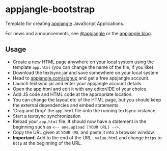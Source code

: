 appjangle-bootstrap
===================

Template for creating [appjangle](http://appjangle.com) JavaScript Applications.

For news and announcements, see [@appjangle](https://twitter.com/appjangle) or the [appjangle blog](http://appjangle.blogspot.com).

## Usage

- Create a new HTML page anywhere on your local system using the template `app.html` (you can change the name of the file, if you like).
- Download the textsync.jar and save somewhere on your local system
- Head to [appjangle.com/signup](http://appjangle.com/signup) and get a free appjangle account.
- Launch textsync.jar and enter your appjangle account details.
- Open the app.html and edit it with any editor/IDE of your choice.
 - Add JS code and HTML code at the appropriate location.
 - You can change the layout etc of the HTML page, but you should keep the external dependencies and embed statements.
- 'Drag and Drop' the `app.html` file  onto the running textsync instance.
- Start a textsync synchronization
- Reload your `app.html` file. It should now have a statement in the beginning such as `<-- one.upload [YOUR URL] -->`.
- Copy the URL given at `YOUR URL` and paste it into a browser window. 
- **Important**: Add to the end of the URL `.value.html` and change `https` to `http` at the beginning of the URL. 

